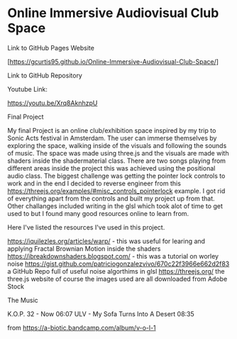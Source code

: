 # Online Immersive Audiovisual Club Space

Link to GitHub Pages Website

[https://gcurtis95.github.io/Online-Immersive-Audiovisual-Club-Space/]

Link to GitHub Repository

Youtube Link:

https://youtu.be/Xrq8AknhzpU


Final Project

My final Project is an online club/exhibition space inspired by my trip to Sonic Acts festival in Amsterdam. The user can immerse themselves by exploring the space, walking inside of the visuals and following the sounds of music. The space was made using three.js and the visuals are made with shaders inside the shadermaterial class. There are two songs playing from different areas inside the project this was achieved using the positional audio class. The biggest challenge was getting the pointer lock controls to work and in the end I decided to reverse engineer from this https://threejs.org/examples/#misc_controls_pointerlock example. I got rid of everything apart from the controls and built my project up from that. Other challanges included writing in the glsl which took alot of time to get used to but I found many good resources online to learn from.

Here I've listed the resources I've used in this project.

https://iquilezles.org/articles/warp/ - this was useful for learing and applying Fractal Brownian Motion inside the shaders https://ibreakdownshaders.blogspot.com/ - this was a tutorial on worley noise https://gist.github.com/patriciogonzalezvivo/670c22f3966e662d2f83 a GitHub Repo full of useful noise algorthims in glsl https://threejs.org/ the three.js website of course the images used are all downloaded from Adobe Stock

The Music

K.O.P. 32 - Now 06:07 ULV - My Sofa Turns Into A Desert 08:35

from https://a-biotic.bandcamp.com/album/v-o-l-1
 
